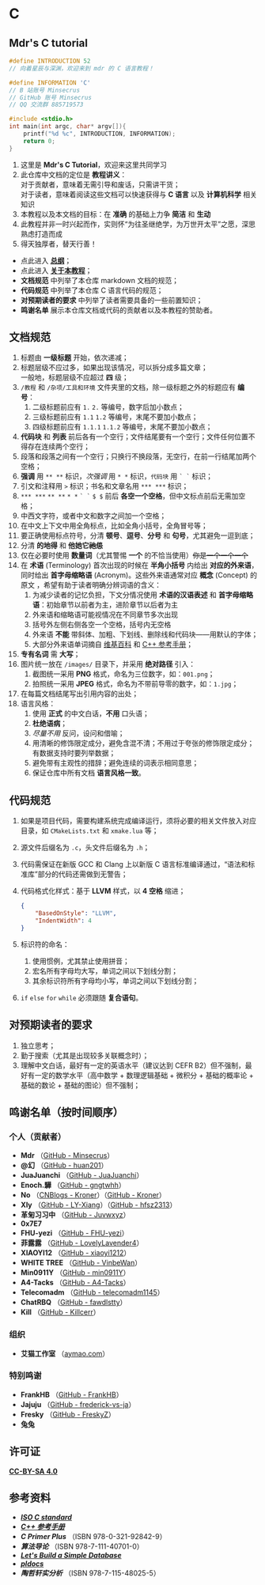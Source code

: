 # C

## Mdr's C tutorial

```c
#define INTRODUCTION 52
// 向着星辰与深渊，欢迎来到 mdr 的 C 语言教程！

#define INFORMATION 'C'
// B 站账号 Minsecrus
// GitHub 账号 Minsecrus
// QQ 交流群 885719573

#include <stdio.h>
int main(int argc, char* argv[]){
    printf("%d %c", INTRODUCTION, INFORMATION);
    return 0;
}
```

1. 这里是 **Mdr's C Tutorial**，欢迎来这里共同学习
2. 此仓库中文档的定位是 **教程讲义**：  
   对于贡献者，意味着无需引导和废话，只需讲干货；  
   对于读者，意味着阅读这些文档可以快速获得与 **C 语言** 以及 **计算机科学** 相关知识
3. 本教程以及本文档的目标：在 **准确** 的基础上力争 **简洁** 和 **生动**
4. 此教程并非一时兴起而作，实则怀“为往圣继绝学，为万世开太平”之愿，深思熟虑打造而成
5. 得天独厚者，替天行善！

+ 点此进入 [**总纲**](/教程/总纲.md)；
+ 点此进入 [**关于本教程**](/About.md)；
+ **文档规范** 中列举了本仓库 markdown 文档的规范；
+ **代码规范** 中列举了本仓库 C 语言代码的规范；
+ **对预期读者的要求** 中列举了读者需要具备的一些前置知识；
+ **鸣谢名单** 展示本仓库文档或代码的贡献者以及本教程的赞助者。

## 文档规范

1. 标题由 **一级标题** 开始，依次递减；
2. 标题层级不应过多，如果出现该情况，可以拆分成多篇文章；  
   一般地，标题层级不应超过 **四** 级；
3. `/教程` 和 `/杂项/工具和环境` 文件夹里的文档，除一级标题之外的标题应有 **编号**：
   1. 二级标题前应有 `1.` `2.` 等编号，数字后加小数点；
   2. 三级标题前应有 `1.1` `1.2` 等编号，末尾不要加小数点；
   3. 四级标题前应有 `1.1.1` `1.1.2` 等编号，末尾不要加小数点；
4. **代码块** 和 **列表** 前后各有一个空行；文件结尾要有一个空行；文件任何位置不得存在连续两个空行；
5. 段落和段落之间有一个空行；只换行不换段落，无空行，在前一行结尾加两个空格；
6. **强调** 用 `** **` 标识，*次强调* 用 `* *` 标识，`代码块` 用 `` ` ` `` 标识；
7. 引文和注释用 `>` 标识；书名和文章名用 `*** ***` 标识；
8. `*** ***` `** **` `* *` `` ` ` `` `$ $` 前后 **各空一个空格**，但中文标点前后无需加空格；
9. 中西文字符，或者中文和数字之间加一个空格；
10. 在中文上下文中用全角标点，比如全角小括号，全角冒号等；
11. 要正确使用标点符号，分清 **顿号**、**逗号**、**分号** 和 **句号**，尤其避免一逗到底；
12. 分清 **的地得** 和 **他她它~~祂怹~~**
13. 仅在必要时使用 **数量词**（尤其警惕 **一个** 的不恰当使用）~~你是一个一个一个~~
14. 在 **术语** (Terminology) 首次出现的时候在 **半角小括号** 内给出 **对应的外来语**，同时给出 **首字母缩略语** (Acronym)。这些外来语通常对应 **概念** (Concept) 的原文 ，希望有助于读者明确分辨词语的含义：
    1. 为减少读者的记忆负担，下文分情况使用 **术语的汉语表述** 和 **首字母缩略语**：初始章节以前者为主，进阶章节以后者为主
    2. 外来语和缩略语可能视情况在不同章节多次出现
    3. 括号外左侧右侧各空一个空格，括号内无空格
    4. 外来语 **不能** 带斜体、加粗、下划线、删除线和代码块——用默认的字体；
    5. 大部分外来语单词摘自 [维基百科](https://zh.wikipedia.org) 和 [C++ 参考手册](https://en.cppreference.com/)；
15. **专有名词** 需 **大写**；
16. 图片统一放在 `/images/` 目录下，并采用 **绝对路径** 引入：
    1. 截图统一采用 **PNG** 格式，命名为三位数字，如：`001.png`；
    2. 拍照统一采用 **JPEG** 格式，命名为不带前导零的数字，如：`1.jpg`；
17. 在每篇文档结尾写出引用内容的出处；
18. 语言风格：
    1. 使用 **正式** 的中文白话，**不用** 口头语；
    2. **杜绝语病**；
    3. *尽量不用* 反问，设问和借喻；
    4. 用清晰的修饰限定成分，避免含混不清；不用过于夸张的修饰限定成分；有数据支持时要列举数据；
    5. 避免带有主观性的措辞；避免连续的词表示相同意思；
    6. 保证仓库中所有文档 **语言风格一致**。

## 代码规范

1. 如果是项目代码，需要构建系统完成编译运行，须将必要的相关文件放入对应目录，如 `CMakeLists.txt` 和 `xmake.lua` 等；
2. 源文件后缀名为 `.c`，头文件后缀名为 `.h`；
3. 代码需保证在新版 GCC 和 Clang 上以新版 C 语言标准编译通过，“语法和标准库”部分的代码还需做到无警告；
4. 代码格式化样式：基于 **LLVM** 样式，以 **4 空格** 缩进；

   ```json
   {
       "BasedOnStyle": "LLVM",
       "IndentWidth": 4
   }
   ```

5. 标识符的命名：
   1. 使用惯例，尤其禁止使用拼音；
   2. 宏名所有字母均大写，单词之间以下划线分割；
   3. 其余标识符所有字母均小写，单词之间以下划线分割；
6. `if` `else` `for` `while` 必须跟随 **复合语句**。

## 对预期读者的要求

1. 独立思考；
2. 勤于搜索（尤其是出现较多关联概念时）；
3. 理解中文白话，最好有一定的英语水平（建议达到 CEFR B2）但不强制，最好有一定的数学水平（高中数学 + 数理逻辑基础 + 微积分 + 基础的概率论 + 基础的数论 + 基础的图论）但不强制；

## 鸣谢名单（按时间顺序）

### 个人（贡献者）

+ **Mdr** （[GitHub - Minsecrus](https://github.com/Minsecrus)）
+ **@幻** （[GitHub - huan201](https://github.com/huan201)）
+ **JuaJuanchi** （[GitHub - JuaJuanchi](https://github.com/Jua-Juanchi)）
+ **Enoch.驊** （[GitHub - gngtwhh](https://github.com/gngtwhh)）
+ **No** （[CNBlogs - Kroner](https://www.cnblogs.com/Kroner)）（[GitHub - Kroner](https://github.com/Kroner)）
+ **Xly** （[GitHub - LY-Xiang](https://github.com/LY-Xiang)）（[GitHub - hfsz2313](https://github.com/hfsz2313)）
+ **革匊习习中** （[GitHub - Juvwxyz](https://github.com/Juvwxyz)）
+ **0x7E7**
+ **FHU-yezi** （[GitHub - FHU-yezi](https://github.com/FHU-yezi)）
+ **菲露露** （[GitHub - LovelyLavender4](https://github.com/lovelylavender4)）
+ **XIAOYI12** （[GitHub - xiaoyi1212](https://github.com/xiaoyi1212)）
+ **WHITE TREE** （[GitHub - VinbeWan](https://github.com/VinbeWan)）
+ **Min0911Y** （[GitHub - min0911Y](https://github.com/min0911Y)）
+ **A4-Tacks** （[GitHub - A4-Tacks](https://github.com/A4-Tacks)）
+ **Telecomadm** （[GitHub - telecomadm1145](https://github.com/telecomadm1145)）
+ **ChatRBQ** （[GitHub - fawdlstty](https://github.com/fawdlstty)）
+ **Kill** （[GitHub - Killcerr](https://github.com/Killcerr)）

### 组织

+ **艾猫工作室** （[aymao.com](https://www.aymao.com/)）

### 特别鸣谢

+ **FrankHB** （[GitHub - FrankHB](https://github.com/FrankHB)）
+ **Jajuju** （[GitHub - frederick-vs-ja](https://github.com/frederick-vs-ja)）
+ **Fresky** （[GitHub - FreskyZ](https://github.com/FreskyZ)）
+ **兔兔**

## 许可证

[**CC-BY-SA 4.0**](/LICENSE)

## 参考资料

+ [***ISO C standard***](https://open-std.org/JTC1/SC22/WG14/)
+ [***C++ 参考手册***](https://zh.cppreference.com/w/c/language)
+ ***C Primer Plus*** （ISBN 978-0-321-92842-9）
+ ***算法导论*** （ISBN 978-7-111-40701-0）
+ [***Let's Build a Simple Database***](https://cstack.github.io/db_tutorial/)
+ [***pldocs***](https://github.com/FrankHB/pl-docs/blob/master/zh-CN)
+ ***陶哲轩实分析*** （ISBN 978-7-115-48025-5）
